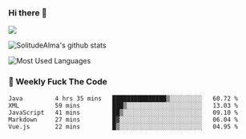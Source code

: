 ### Hi there 👋

<p>
  <a href="https://count.getloli.com/"><img src="https://count.getloli.com/get/@:solitudealma"></a>
</p>

![SolitudeAlma's github stats](https://github-readme-stats.vercel.app/api?username=solitudealma&show_icons=true&theme=radical)

![Most Used Languages](https://github-readme-stats.vercel.app/api/top-langs/?username=solitudealma&layout=compact&hide_border=true&theme=dark)
<!-- ![visitors](https://visitor-badge.glitch.me/badge?page_id=solitudealma.solitudealma.id) -->


### :dart: Weekly Fuck The Code

<!--START_SECTION:waka-->
```text
Java         4 hrs 35 mins   ███████████████▒░░░░░░░░░   60.72 % 
XML          59 mins         ███▒░░░░░░░░░░░░░░░░░░░░░   13.03 % 
JavaScript   41 mins         ██▒░░░░░░░░░░░░░░░░░░░░░░   09.10 % 
Markdown     27 mins         █▓░░░░░░░░░░░░░░░░░░░░░░░   06.04 % 
Vue.js       22 mins         █▒░░░░░░░░░░░░░░░░░░░░░░░   04.95 % 
```
<!--END_SECTION:waka-->
